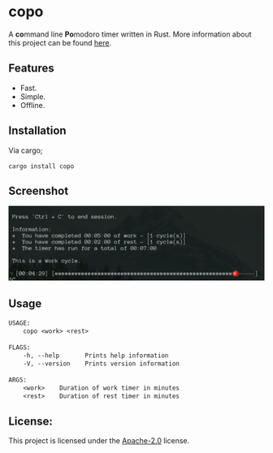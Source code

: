 # copo
A **co**mmand line **Po**modoro timer written in Rust.
More information about this project can be found [here](https://gcmacneil.com/copo.html).

## Features
 *  Fast.
 *  Simple.
 *  Offline.

## Installation
Via cargo;
```
cargo install copo
```

## Screenshot
![copo example](example.png)

## Usage
```
USAGE:
    copo <work> <rest>

FLAGS:
    -h, --help       Prints help information
    -V, --version    Prints version information

ARGS:
    <work>    Duration of work timer in minutes
    <rest>    Duration of rest timer in minutes
```

## License:
This project is licensed under the [Apache-2.0](LICENSE.md) license.

